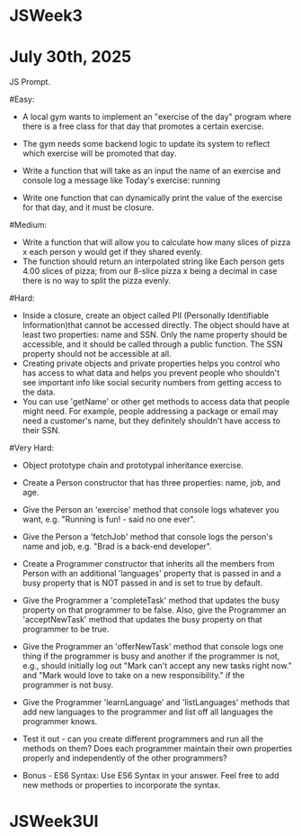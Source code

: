 # JSWeek3
# July 30th, 2025

JS Prompt.

#Easy: 
- A local gym wants to implement an "exercise of the day" program where there is a free class for that day that promotes a certain exercise. 
- The gym needs some backend logic to update its system to reflect which exercise will be promoted that day. 

- Write a function that will take as an input the name of an exercise and console log a message like Today's exercise: running

- Write one function that can dynamically print the value of the exercise for that day, and it must be closure.


#Medium: 
- Write a function that will allow you to calculate how many slices of pizza x each person y would get if they shared evenly. 
- The function should return an interpolated string like Each person gets 4.00 slices of pizza; from our 8-slice pizza x being a decimal in case there is no way to split the pizza evenly.


#Hard:
- Inside a closure, create an object called PII (Personally Identifiable Information)that cannot be accessed directly. The object should have at least two properties: name and SSN. Only the name property should be accessible, and it should be called through a public function. The SSN property should not be accessible at all. 
- Creating private objects and private properties helps you control who has access to what data and helps you prevent people who shouldn't see important info like social security numbers from getting access to the data. 
- You can use 'getName' or other get methods to access data that people might need. For example, people addressing a package or email may need a customer's name, but they definitely shouldn't have access to their SSN.


#Very Hard:
- Object prototype chain and prototypal inheritance exercise.
- Create a Person constructor that has three properties: name, job, and age.
- Give the Person an 'exercise' method that console logs whatever you want, e.g. "Running is fun! - said no one ever".
- Give the Person a 'fetchJob' method that console logs the person's name and job, e.g. "Brad is a back-end developer".
- Create a Programmer constructor that inherits all the members from Person with an additional 'languages' property that is passed in and a busy property that is NOT passed in and is set to true by default.
- Give the Programmer a 'completeTask' method that updates the busy property on that programmer to be false. Also, give the Programmer an 'acceptNewTask' method that updates the busy property on that programmer to be true.
- Give the Programmer an 'offerNewTask' method that console logs one thing if the programmer is busy and another if the programmer is not, e.g., should initially log out "Mark can't accept any new tasks right now." and "Mark would love to take on a new responsibility." if the programmer is not busy.
- Give the Programmer 'learnLanguage' and 'listLanguages' methods that add new languages to the programmer and list off all languages the programmer knows.
- Test it out - can you create different programmers and run all the methods on them? Does each programmer maintain their own properties properly and independently of the other programmers? 

- Bonus - ES6 Syntax: Use ES6 Syntax in your answer. Feel free to add new methods or properties to incorporate the syntax.
# JSWeek3UI
